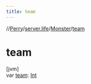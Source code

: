 ```yaml
---
title: team
---
```

//[Perry](../../../index.html)/[server.life](../index.html)/[Monster](index.html)/[team](team.html)



# team



[jvm]\
var [team](team.html): [Int](https://kotlinlang.org/api/latest/jvm/stdlib/kotlin/-int/index.html)




